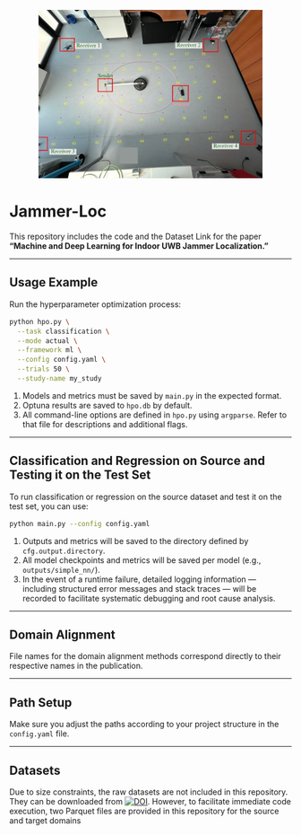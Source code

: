 <p align="center">
  <img src="figures/positions_lab.jpg" alt="Jammer-Loc Figure" width="400"/>
</p>

# Jammer-Loc

This repository includes the code and the Dataset Link for the paper  
**“Machine and Deep Learning for Indoor UWB Jammer Localization.”**

---

## Usage Example

Run the hyperparameter optimization process:

```bash
python hpo.py \
  --task classification \
  --mode actual \
  --framework ml \
  --config config.yaml \
  --trials 50 \
  --study-name my_study
```

1. Models and metrics must be saved by `main.py` in the expected format.  
2. Optuna results are saved to `hpo.db` by default.  
3. All command-line options are defined in `hpo.py` using `argparse`. Refer to that file for descriptions and additional flags.

---

## Classification and Regression on Source and Testing it on the Test Set

To run classification or regression on the source dataset and test it on the test set, you can use:

```bash
python main.py --config config.yaml
```

1. Outputs and metrics will be saved to the directory defined by `cfg.output.directory`.  
2. All model checkpoints and metrics will be saved per model (e.g., `outputs/simple_nn/`).  
3. In the event of a runtime failure, detailed logging information — including structured error messages and stack traces — will be recorded to facilitate systematic debugging and root cause analysis.

---

## Domain Alignment

File names for the domain alignment methods correspond directly to their respective names in the publication.

---

## Path Setup

Make sure you adjust the paths according to your project structure in the `config.yaml` file.  


---

## Datasets

Due to size constraints, the raw datasets are not included in this repository.  
They can be downloaded from [![DOI](https://zenodo.org/badge/DOI/10.5281/zenodo.17199560.svg)](https://doi.org/10.5281/zenodo.17199560).
However, to facilitate immediate code execution, two Parquet files are provided in this repository for the source and target domains


